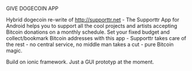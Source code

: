 GIVE DOGECOIN APP

Hybrid dogecoin re-write of http://supporttr.net - The Supporttr App for Android helps you to support all the cool projects and artists accepting Bitcoin donations on a monthly schedule. Set your fixed budget and collect/bookmark Bitcoin addresses with this app - Supporttr takes care of the rest - no central service, no middle man takes a cut - pure Bitcoin magic.

Build on ionic framework. Just a GUI prototyp at the moment.

